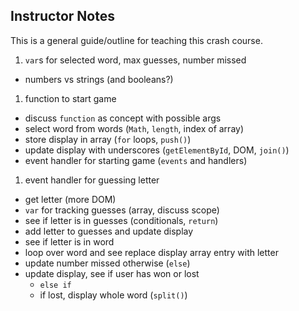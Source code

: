 
## Instructor Notes

This is a general guide/outline for teaching this crash course.

1. `var`s for selected word, max guesses, number missed
  * numbers vs strings (and booleans?)
1. function to start game
  * discuss `function` as concept with possible args
  * select word from words (`Math`, `length`, index of array)
  * store display in array (`for` loops, `push()`)
  * update display with underscores (`getElementById`, DOM, `join()`)
  * event handler for starting game (`events` and handlers)
1. event handler for guessing letter
  * get letter (more DOM)
  * `var` for tracking guesses (array, discuss scope)
  * see if letter is in guesses (conditionals, `return`)
  * add letter to guesses and update display
  * see if letter is in word
  * loop over word and see replace display array entry with letter
  * update number missed otherwise (`else`)
  * update display, see if user has won or lost
      * `else if`
      * if lost, display whole word (`split()`)
